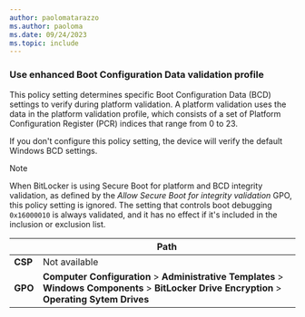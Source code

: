 ```yaml
---
author: paolomatarazzo
ms.author: paoloma
ms.date: 09/24/2023
ms.topic: include
---
```


### Use enhanced Boot Configuration Data validation profile

This policy setting determines specific Boot Configuration Data (BCD) settings to verify during platform validation. A platform validation uses the data in the platform validation profile, which consists of a set of Platform Configuration Register (PCR) indices that range from 0 to 23.

If you don't configure this policy setting, the device will verify the default Windows BCD settings.

> [!NOTE]
> When BitLocker is using Secure Boot for platform and BCD integrity validation, as defined by the *Allow Secure Boot for integrity validation* GPO, this policy setting is ignored. The setting that controls boot debugging `0x16000010` is always validated, and it has no effect if it's included in the inclusion or exclusion list.

|  | Path |
|--|--|
| **CSP** | Not available |
| **GPO** | **Computer Configuration** > **Administrative Templates** > **Windows Components** > **BitLocker Drive Encryption** > **Operating Sytem Drives** |
